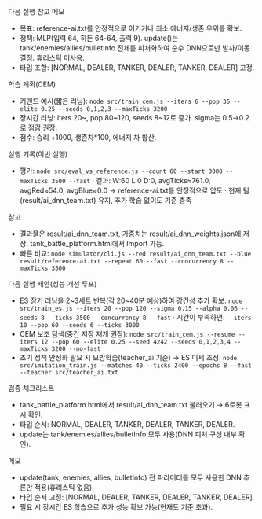다음 실행 참고 메모

- 목표: reference-ai.txt를 안정적으로 이기거나 최소 에너지/생존 우위를 확보.
- 정책: MLP(입력 64, 히든 64-64, 출력 9). update()는 tank/enemies/allies/bulletInfo 전체를 피처화하여 순수 DNN으로만 발사/이동 결정. 휴리스틱 미사용.
- 타입 조합: [NORMAL, DEALER, TANKER, DEALER, TANKER, DEALER] 고정.

학습 계획(CEM)
- 커맨드 예시(짧은 러닝): `node src/train_cem.js --iters 6 --pop 36 --elite 0.25 --seeds 0,1,2,3 --maxTicks 3200`
- 장시간 러닝: iters 20~, pop 80~120, seeds 8~12로 증가. sigma는 0.5→0.2로 점감 권장.
- 점수: 승리 +1000, 생존차*100, 에너지 차 합산.

실행 기록(이번 실행)
- 평가: `node src/eval_vs_reference.js --count 60 --start 3000 --maxTicks 3500 --fast`
  · 결과: W:60 L:0 D:0, avgTicks≈761.0, avgRed≈54.0, avgBlue≈0.0 → reference-ai.txt를 안정적으로 압도
  · 현재 팀(result/ai_dnn_team.txt) 유지, 추가 학습 없이도 기준 충족

참고
- 결과물은 result/ai_dnn_team.txt, 가중치는 result/ai_dnn_weights.json에 저장. tank_battle_platform.html에서 Import 가능.
- 빠른 비교: `node simulator/cli.js --red result/ai_dnn_team.txt --blue result/reference-ai.txt --repeat 60 --fast --concurrency 8 --maxTicks 3500`

다음 실행 제안(성능 개선 루프)
- ES 장기 러닝을 2~3세트 반복(각 20~40분 예상)하여 강건성 추가 확보:
  `node src/train_es.js --iters 20 --pop 120 --sigma 0.15 --alpha 0.06 --seeds 8 --ticks 3500 --concurrency 8 --fast`
  · 시간이 부족하면: `--iters 10 --pop 60 --seeds 6 --ticks 3000`
- CEM 보조 탐색(중간 저장 재개 권장):
  `node src/train_cem.js --resume --iters 12 --pop 60 --elite 0.25 --seed 4242 --seeds 0,1,2,3,4 --maxTicks 3200 --no-fast`
- 초기 정책 안정화 필요 시 모방학습(teacher_ai 기준) → ES 미세 조정:
  `node src/imitation_train.js --matches 40 --ticks 2400 --epochs 8 --fast --teacher src/teacher_ai.txt`

검증 체크리스트
- tank_battle_platform.html에서 result/ai_dnn_team.txt 불러오기 → 6로봇 표시 확인.
- 타입 순서: NORMAL, DEALER, TANKER, DEALER, TANKER, DEALER.
- update는 tank/enemies/allies/bulletInfo 모두 사용(DNN 피처 구성 내부 확인).

메모
- update(tank, enemies, allies, bulletInfo) 전 파라미터를 모두 사용한 DNN 추론만 적용(휴리스틱 없음).
- 타입 순서 고정: [NORMAL, DEALER, TANKER, DEALER, TANKER, DEALER].
- 필요 시 장시간 ES 학습으로 추가 성능 확보 가능(현재도 기준 초과).

